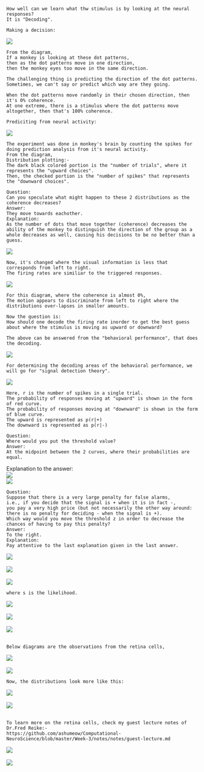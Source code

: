 ```
How well can we learn what thw stimulus is by looking at the neural responses?
It is "Decoding".
```
```
Making a decision:
```
![](http://geekresearchlab.net/coursera/neuro/neuro-decision-1.jpg)
```
From the diagram,
If a monkey is looking at these dot patterns, 
then as the dot patterns move in one direction, 
then the monkey eyes too move in the same direction.

The challenging thing is predicting the direction of the dot patterns.
Sometimes, we can't say or predict which way are they going.

When the dot patterns move randomly in their chosen direction, then it's 0% coherence.
At one extreme, there is a stimulus where the dot patterns move altogether, then that's 100% coherence.
```
```
Prediciting from neural activity:
```
![](http://geekresearchlab.net/coursera/neuro/neuro-decision-2.jpg)
```
The experiment was done in monkey's brain by counting the spikes for doing prediction analysis from it's neural activity.
From the diagram,
Distribution plotting:-
The dark black colored portion is the "number of trials", where it represents the "upward choices".
Then, the checked portion is the "number of spikes" that represents the "downward choices".

Question:
Can you speculate what might happen to these 2 distributions as the coherence decreases?
Answer:
They move towards eachother.
Explanation:
As the number of dots that move together (coherence) decreases the ability of the monkey to distinguish the direction of the group as a whole decreases as well, causing his decisions to be no better than a guess.

```
![](http://geekresearchlab.net/coursera/neuro/neuro-decision-3.jpg)
```
Now, it's changed where the visual information is less that corresponds from left to right.
The firing rates are similiar to the triggered responses.
```
![](http://geekresearchlab.net/coursera/neuro/neuro-decision-4.jpg)
```
For this diagram, where the coherence is almost 0%,
The motion appears to discriminate from left to right where the distributions over-lapses in smaller amounts.
```
```
Now the question is:
How should one decode the firing rate inorder to get the best guess about where the stimulus is moving as upward or downward?
```
```
The above can be answered from the "behavioral performance", that does the decoding.
```
![](http://geekresearchlab.net/coursera/neuro/neuro-decision-5.jpg)
```
For determining the decoding areas of the behavioral performance, we will go for "signal detection theory".
```
![](http://geekresearchlab.net/coursera/neuro/neuro-decision-6.jpg)
```
Here, r is the number of spikes in a single trial.
The probability of responses moving at "upward" is shown in the form of red curve.
The probability of responses moving at "downward" is shown in the form of blue curve.
The upward is represented as p(r|+)
The downward is represented as p(r|-)
```
```
Question:
Where would you put the threshold value?
Answer:
At the midpoint between the 2 curves, where their probabilities are equal.
```
Explanation to the answer: <br>
![](http://geekresearchlab.net/coursera/neuro/neuro-decision-7.jpg) <br>
![](http://geekresearchlab.net/coursera/neuro/neuro-decision-8.jpg) <br>
```
Question:
Suppose that there is a very large penalty for false alarms, 
i.e., if you decide that the signal is + when it is in fact -, 
you pay a very high price (but not necessarily the other way around: there is no penalty for deciding - when the signal is +). 
Which way would you move the threshold z in order to decrease the chances of having to pay this penalty?
Answer:
To the right.
Explanation:
Pay attentive to the last explanation given in the last answer.
```
![](http://geekresearchlab.net/coursera/neuro/neuro-decision-9.jpg)<br><br>
![](http://geekresearchlab.net/coursera/neuro/neuro-decision-10.jpg) <br><br>
![](http://geekresearchlab.net/coursera/neuro/neuro-decision-11.jpg)
```
where s is the likelihood.
```
![](http://geekresearchlab.net/coursera/neuro/neuro-decision-12.jpg) <br><br>
![](http://geekresearchlab.net/coursera/neuro/neuro-decision-13.jpg) <br><br>
![](http://geekresearchlab.net/coursera/neuro/neuro-decision-14.jpg) <br><br>
```
Below diagrams are the observations from the retina cells,
```
![](http://geekresearchlab.net/coursera/neuro/neuro-decision-15.jpg)<br><br>
![](http://geekresearchlab.net/coursera/neuro/neuro-decision-16.jpg)
```
Now, the distributions look more like this:
```
![](http://geekresearchlab.net/coursera/neuro/neuro-decision-17.jpg)
<br><br>
![](http://geekresearchlab.net/coursera/neuro/neuro-decision-18.jpg) <br><br>
```
To learn more on the retina cells, check my guest lecture notes of Dr.Fred Reike:-
https://github.com/ashumeow/Computational-NeuroScience/blob/master/Week-3/notes/notes/guest-lecture.md
```
![](http://geekresearchlab.net/coursera/neuro/neuro-decision-19.jpg)
<br><br>
![](http://geekresearchlab.net/coursera/neuro/neuro-decision-20.jpg)
